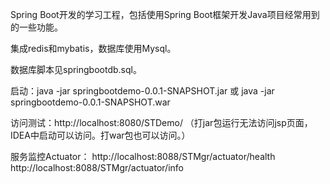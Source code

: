 Spring Boot开发的学习工程，包括使用Spring Boot框架开发Java项目经常用到的一些功能。

集成redis和mybatis，数据库使用Mysql。

数据库脚本见springbootdb.sql。

启动：java -jar springbootdemo-0.0.1-SNAPSHOT.jar
或    java -jar springbootdemo-0.0.1-SNAPSHOT.war

访问测试：http://localhost:8080/STDemo/
（打jar包运行无法访问jsp页面，IDEA中启动可以访问。打war包也可以访问。）

服务监控Actuator：
http://localhost:8088/STMgr/actuator/health
http://localhost:8088/STMgr/actuator/info